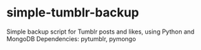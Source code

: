 simple-tumblr-backup
====================

Simple backup script for Tumblr posts and likes, using Python and MongoDB
Dependencies: pytumblr, pymongo
